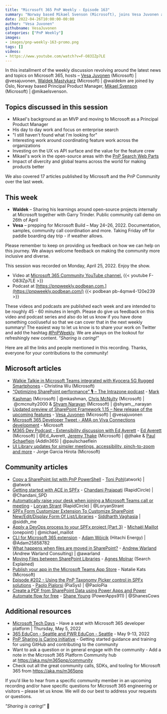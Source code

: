 ```yaml
---
title: "Microsoft 365 PnP Weekly - Episode 163"
summary: "Norway based Mikael Svenson (Microsoft), joins Vesa Juvonen and Waldek Mastykarz to discuss his work around the Microsoft Search areas."
date: 2022-04-26T10:00:00-00:00
author: "Vesa Juvonen"
githubname: VesaJuvonen
categories: ["PnP Weekly"]
images:
- images/pnp-weekly-163-promo.png
tags: []
videos:
- https://www.youtube.com/watch?v=F-O83IZp7LE
---
```



In this installment of the weekly discussion revolving around the latest news and topics on Microsoft 365, hosts – [Vesa Juvonen](http://twitter.com/vesajuvonen) (Microsoft) | @vesajuvonen, [Waldek Mastykarz](http://twitter.com/waldekm) (Microsoft) | @waldekm are joined by Oslo, Norway based Principal Product Manager, [Mikael Svenson](https://twitter.com/mikaelsvenson) (Microsoft) | @mikaelsvenson.

## Topics discussed in this session

- Mikael's background as an MVP and moving to Microsoft as a Principal Product Manager
- His day to day work and focus on enterprise search
- "I still haven't found what I'm looking for"
- Interesting work around coordinating feature work across the organizations
- Investing on the UX vs API surface and the value for the feature crew
- Mikael's work in the open-source areas with the [PnP Search Web Parts](https://microsoft-search.github.io/pnp-modern-search/)
- Impact of divercity and global teams across the world for making products better

We also covered 17 articles published by Microsoft and the PnP Community over the last week. 

## This week

- **Waldek** – Sharing his learnings around open-source projects internally at Microsoft together with Garry Trinder. Public community call demo on 26th of April
- **Vesa** – prepping for Microsoft Build – May 24–26, 2022. Documentation, samples, community call coordination and more. Taking Friday off for paddle boarding day trip - if weather allows.

Please remember to keep on providing us feedback on how we can help on this journey. We always welcome feedback on making the community more inclusive and diverse.

This session was recorded on Monday, April 25, 2022.   Enjoy the show.  

*   Video at [Microsoft 365 Community YouTube channel.](https://aka.ms/m365pnp-videos)
    {{< youtube F-O83IZp7LE >}}
*   Podcast at [https://pnpweekly.podbean.com.](https://pnpweekly.podbean.com/) 
    {{< podbean pb-4qmw4-120e239 >}}

These videos and podcasts are published each week and are intended to be roughly 45 - 60 minutes in length.  Please do give us feedback on this video and podcast series and also do let us know if you have done something cool/useful so that we can cover that in the next weekly summary! The easiest way to let us know is to share your work on Twitter and add the hashtag [#PnPWeekly](https://twitter.com/search?q=%23pnpweekly). We are always on the lookout for refreshingly new content. “_Sharing is caring!”_ 

Here are all the links and people mentioned in this recording. Thanks, everyone for your contributions to the community!

## Microsoft articles

- [Walkie Talkie in Microsoft Teams integrated with Kyocera 5G Rugged Smartphones](https://techcommunity.microsoft.com/t5/microsoft-teams-blog/walkie-talkie-in-microsoft-teams-integrated-with-kyocera-5g/ba-p/3288641) - Christina Wu (Microsoft)
- [“Optimizing SharePoint performance” 🎙 – The Intrazone podcast]() - [Mark Kashman](https://twitter.com/mkashman) (Microsoft) | @mkashman, [Chris McNulty](https://twitter.com/cmcnulty2000) (Microsoft) | @cmcnulty2000 & [Shyam Narayan](https://twitter.com/shyam__narayan) (Microsoft) | @shyam__narayan
- [Updated preview of SharePoint Framework 1.15 – New release of the upcoming features](https://devblogs.microsoft.com/microsoft365dev/updated-preview-of-sharepoint-framework-1-15-new-release-of-the-upcoming-features/) - [Vesa Juvonen](https://twitter.com/vesajuvonen) (Microsoft) | @vesajuvonen
- [Microsoft 365 Developer Tweet - AMA on Viva Connections development](https://twitter.com/Microsoft365Dev/status/1517053277640216577?cxt=HHwWgsCy8eL6040qAAAA) - Microsoft
- [M365 Dev Podcast - Extensibility discussion with Ed Averett](https://www.m365devpodcast.com/e/extensibility-discussion-with-ed-averett/) - [Ed Averett](https://twitter.com/Ed_Averett) (Microsoft) | @Ed_Averett, [Jeremy Thake](https://twitter.com/jthake) (Microsoft) | @jthake & [Paul Schaeflein](https://twitter.com/paulschaeflein) (AddIn365) | @paulschaeflein
- [UI Library updates for simpler meetings, accessibility, pinch-to-zoom and more](https://techcommunity.microsoft.com/t5/azure-communication-services/ui-library-updates-for-simpler-meetings-accessibility-pinch-to/ba-p/3289787) - Jorge Garcia Hirota (Microsoft)

## Community articles

- [Copy a SharePoint list with PnP PowerShell](https://techcommunity.microsoft.com/t5/microsoft-365-pnp-blog/copy-a-sharepoint-list-with-pnp-powershell/ba-p/3292722) - [Toni Pohl](http://twitter.com/atwork)(atwork) | @atwork
- [Getting started with ACE in SPFx](https://techcommunity.microsoft.com/t5/microsoft-365-pnp-blog/getting-started-with-ace-in-spfx/ba-p/3280615) - [Chandani Prajapati](https://twitter.com/Chandani_SPD) (RapidCircle) | @Chandani_SPD
- [Automatically raise your desk when joining a Microsoft Teams call or meeting](https://www.loryanstrant.com/2022/04/25/automatically-raise-your-desk-when-joining-a-microsoft-teams-call-or-meeting/) - [Loryan Strant](https://twitter.com/LoryanStrant) (RapidCircle) | @LoryanStrant
- [SPFx Form Customizer Extension To Customize SharePoint New/Edit/Display Form Of List/Libraries](https://www.c-sharpcorner.com/article/spfx-form-customizer-extension-to-customize-sharepoint-neweditdisplay-form-of/) - [Siddharth Vaghasia](https://twitter.com/siddh_me) | @siddh_me
- [Apply a DevOps process to your SPFx project (Part 3)](https://michaelmaillot.github.io/articles/20220420-apply-devops-spfx-part3/) - [Michaël Maillot](https://twitter.com/michael_maillot) (onepoint) | @michael_maillot
- [CLI for Microsoft 365 extension](https://marketplace.visualstudio.com/items?itemName=adamwojcikit.cli-for-microsoft-365-extension) - [Adam Wójcik](https://twitter.com/Adam25858782) (Hitachi Energy) | @Adam25858782
- [What happens when files are moved in SharePoint?](https://andrewwarland.wordpress.com/2022/04/19/what-happens-when-files-are-moved-in-sharepoint/) - [Andrew Warland](https://twitter.com/awarland) (Andrew Warland Consulting) | @awarland
- [Moving Files between SharePoint Libraries](https://searchexplained.com/moving-files-between-sharepoint-libraries/) - [Agnes Molnar](https://twitter.com/molnaragnes) (Search Explained)
- [Publish your app in the Microsoft Teams App Store](https://www.youtube.com/watch?v=IQf2Zs9Mob8) - Natalie Kats (Microsoft)
- [Episode #202 - Using the PnP Taxonomy Picker control in SPFx solutions](https://www.youtube.com/watch?v=OZiPm3-LMMw) - [Paolo Pialorsi](https://twitter.com/PaoloPia) (PiaSys) | @PaoloPia
- [Create a PDF from SharePoint Data using Power Apps and Power Automate flow for free](https://www.youtube.com/watch?v=pFlwYy8ijiA) - [Shane Young](https://twitter.com/ShanesCows) (PowerApps911) | @ShanesCows


## Additional resources

- [Microsoft Tech Days](https://aka.ms/techdays/m365) - Have a seat with Microsoft 365 developer platform | Thursday, May 5, 2022
- [365 EduCon - Seattle and PWR EduCon - Seattle](https://techcommunity.microsoft.com/t5/microsoft-sharepoint-blog/two-conferences-in-one-365-educon-amp-pwr-educon-seattle-wa/ba-p/3285243) - May 9-13, 2022
- [PnP Sharing is Caring initiative](https://aka.ms/sharing-is-caring) - Getting started guidance and training for using GitHub and contributing to the community
- Want to ask a question or in general engage with the community - Add a note in the Microsoft 365 Platform Community hub at https://aka.ms/m365pnp/community
- Check out all the great community calls, SDKs, and tooling for Microsoft 365 from https://aka.ms/m365pnp

If you’d like to hear from a specific community member in an upcoming recording and/or have specific questions for Microsoft 365 engineering or visitors – please let us know. We will do our best to address your requests or questions.

_"Sharing is caring!"_ 🧡
